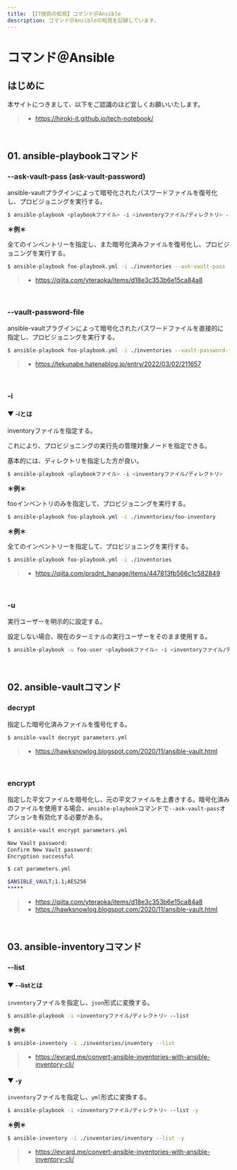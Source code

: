 ```yaml
---
title: 【IT技術の知見】コマンド＠Ansible
description: コマンド＠Ansibleの知見を記録しています。
---
```


# コマンド＠Ansible

## はじめに

本サイトにつきまして、以下をご認識のほど宜しくお願いいたします。

> - https://hiroki-it.github.io/tech-notebook/

<br>

## 01. ansible-playbookコマンド

### --ask-vault-pass (ask-vault-password)

ansible-vaultプラグインによって暗号化されたパスワードファイルを復号化し、プロビジョニングを実行する。

```bash
$ ansible-playbook <playbookファイル> -i <inventoryファイル/ディレクトリ> --ask-vault-pass
```

**＊例＊**

全てのインベントリーを指定し、また暗号化済みファイルを復号化し、プロビジョニングを実行する。

```bash
$ ansible-playbook foo-playbook.yml -i ./inventories --ask-vault-pass
```

> - https://qiita.com/yteraoka/items/d18e3c353b6e15ca84a8

<br>

### --vault-password-file

ansible-vaultプラグインによって暗号化されたパスワードファイルを直接的に指定し、プロビジョニングを実行する。

```bash
$ ansible-playbook foo-playbook.yml -i ./inventories --vault-password-file foo-file
```

> - https://tekunabe.hatenablog.jp/entry/2022/03/02/211657

<br>

### -i

#### ▼ -iとは

inventoryファイルを指定する。

これにより、プロビジョニングの実行先の管理対象ノードを指定できる。

基本的には、ディレクトリを指定した方が良い。

```bash
$ ansible-playbook <playbookファイル> -i <inventoryファイル/ディレクトリ>
```

**＊例＊**

fooインベントリのみを指定して、プロビジョニングを実行する。

```bash
$ ansible-playbook foo-playbook.yml -i ./inventories/foo-inventory
```

**＊例＊**

全てのインベントリーを指定して、プロビジョニングを実行する。

```bash
$ ansible-playbook foo-playbook.yml -i ./inventories
```

> - https://qiita.com/prsdnt_hanage/items/447813fb566c1c582849

<br>

### -u

実行ユーザーを明示的に設定する。

設定しない場合、現在のターミナルの実行ユーザーをそのまま使用する。

```bash
$ ansible-playbook -u foo-user <playbookファイル> -i <inventoryファイル/ディレクトリ>
```

<br>

## 02. ansible-vaultコマンド

### decrypt

指定した暗号化済みファイルを復号化する。

```bash
$ ansible-vault decrypt parameters.yml
```

> - https://hawksnowlog.blogspot.com/2020/11/ansible-vault.html

<br>

### encrypt

指定した平文ファイルを暗号化し、元の平文ファイルを上書きする。暗号化済みのファイルを使用する場合、`ansible-playbook`コマンドで`--ask-vault-pass`オプションを有効化する必要がある。

```bash
$ ansible-vault encrypt parameters.yml

New Vault password:
Confirm New Vault password:
Encryption successful
```

```bash
$ cat parameters.yml

$ANSIBLE_VAULT;1.1;AES256
*****
```

> - https://qiita.com/yteraoka/items/d18e3c353b6e15ca84a8
> - https://hawksnowlog.blogspot.com/2020/11/ansible-vault.html

<br>

## 03. ansible-inventoryコマンド

### --list

#### ▼ --listとは

`inventory`ファイルを指定し、`json`形式に変換する。

```bash
$ ansible-playbook -i <inventoryファイル/ディレクトリ> --list
```

**＊例＊**

```bash
$ ansible-inventory -i ./inventories/inventory --list
```

> - https://evrard.me/convert-ansible-inventories-with-ansible-inventory-cli/

#### ▼ -y

`inventory`ファイルを指定し、`yml`形式に変換する。

```bash
$ ansible-playbook -i <inventoryファイル/ディレクトリ> --list -y
```

**＊例＊**

```bash
$ ansible-inventory -i ./inventories/inventory --list -y
```

> - https://evrard.me/convert-ansible-inventories-with-ansible-inventory-cli/

<br>
